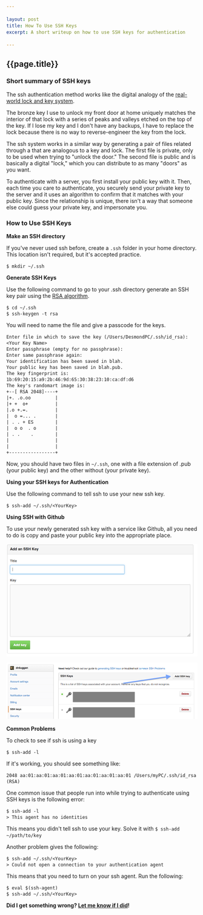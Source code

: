 ```yaml
---

layout: post
title: How To Use SSH Keys
excerpt: A short writeup on how to use SSH keys for authentication

---
```


##  {{page.title}}
### Short summary of SSH keys
The ssh authentication method works like the digital analogy of the [real-world lock and key system](http://www.gregmiller.net/locks/mitguide/chapter2.html). 

The bronze key I use to unlock my front door at home uniquely matches the interior of that lock with a series of peaks and valleys etched on the top of the key. If I lose my key and I don't have any backups, I have to replace the lock because there is no way to reverse-engineer the key from the lock. 

The ssh system works in a similar way by generating a pair of files related through a that are analogous to a key and lock. The first file is private, only to be used when trying to "unlock the door." The second file is public and is basically a digital "lock," which you can distribute to as many "doors" as you want. 

To authenticate with a server, you first install your public key with it. Then, each time you care to authenticate, you securely send your private key to the server and it uses an algorithm to confirm that it matches with your public key. Since the relationship is unique, there isn't a way that someone else could guess your private key, and impersonate you. 

### How to Use SSH Keys

**Make an SSH directory**

If you've never used ssh before, create a `.ssh` folder in your home directory. This location isn't required, but it's accepted practice. 

	$ mkdir ~/.ssh

**Generate SSH Keys**

Use the following command to go to your .ssh directory generate an SSH key pair using the [RSA algorithm](http://en.wikipedia.org/wiki/RSA_%28cryptosystem%29). 

	$ cd ~/.ssh 
	$ ssh-keygen -t rsa 
You will need to name the file and give a passcode for the keys. 
	
	Enter file in which to save the key (/Users/DesmondPC/.ssh/id_rsa): <Your Key Name>
	Enter passphrase (empty for no passphrase):
	Enter same passphrase again:
	Your identification has been saved in blah.
	Your public key has been saved in blah.pub.
	The key fingerprint is:	
	1b:69:20:15:a9:2b:46:9d:65:30:38:23:10:ca:df:d6
	The key's randomart image is:
	+--[ RSA 2048]----+
	|+. .o.oo         |
	|+ +  o+          |
	|.o +.=.          |
	|  o =... .       |
	| . . + ES        |
	|  o o  . o       |
	| . .    .        |
	|                 |
	|                 |
	+-----------------+	
	
Now, you should have two files in `~/.ssh`, one with a file extension of .pub (your public key) and the other without (your private key). 

**Using your SSH keys for Authentication**

Use the following command to tell ssh to use your new ssh key. 

	$ ssh-add ~/.ssh/<YourKey>

**Using SSH with Github**	

To use your newly generated ssh key with a service like Github, all you need to do is copy and paste your public key into the appropriate place. 

![Github Add Key](/img/ssh_1.png)

![Github Add Key](/img/ssh_2.png)

**Common Problems**

To check to see if ssh is using a key
	
	$ ssh-add -l
	
If it's working, you should see something like: 

	2048 aa:01:aa:01:aa:01:aa:01:aa:01:aa:01:aa:01 /Users/myPC/.ssh/id_rsa (RSA)
	
One common issue that people run into while trying to authenticate using SSH keys is the following error: 

	$ ssh-add -l
	> This agent has no identities
	
This means you didn't tell ssh to use your key. Solve it with `$ ssh-add ~/path/to/key`

Another problem gives the following:
	
	$ ssh-add ~/.ssh/<YourKey>
	> Could not open a connection to your authentication agent
	
This means that you need to turn on your ssh agent. Run the following: 

	$ eval $(ssh-agent)
	$ ssh-add ~/.ssh/<YourKey>


**Did I get something wrong?  [Let me know if I did](mailto:desmondrduggan@gmail.com)!**